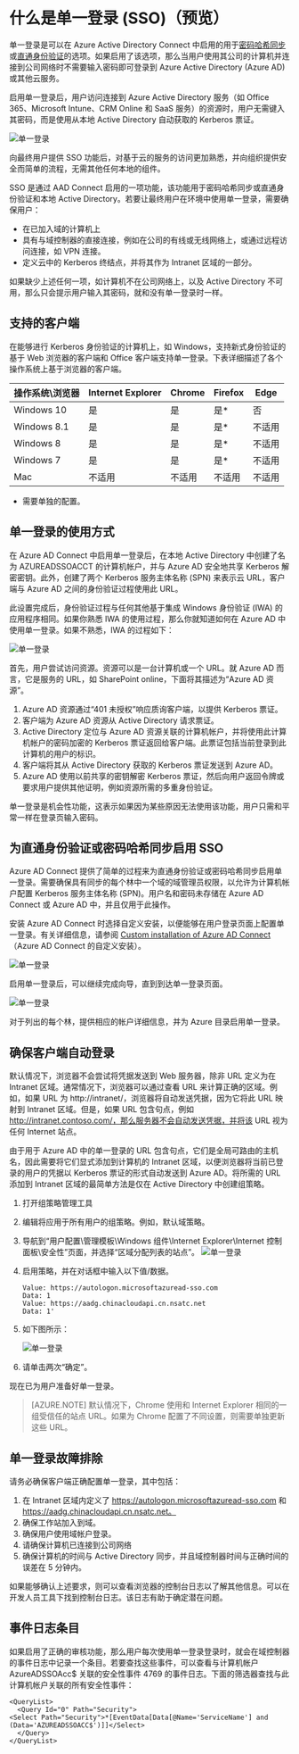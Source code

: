 <properties
    pageTitle="Azure AD Connect：单一登录 | Azure"
    description="本主题介绍了你需要了解的如何从本地 Active Directory (AD) 单一登录到基于云的 Azure Active Directory (Azure AD) 和连接的服务的信息。"
    services="active-directory"
    keywords="什么是 Azure AD Connect, 安装 Active Directory, Azure AD 所需的组件, SSO, 单一登录"
    documentationcenter=""
    author="billmath"
    manager="femila"/>

<tag
    ms.assetid="9f994aca-6088-40f5-b2cc-c753a4f41da7"
    ms.service="active-directory"
    ms.workload="identity"
    ms.tgt_pltfrm="na"
    ms.devlang="na"
    ms.topic="article"
    ms.date="12/06/2016"
    ms.author="billmath"
    wacn.date="01/05/2017" />

# 什么是单一登录 (SSO)（预览）
单一登录是可以在 Azure Active Directory Connect 中启用的用于[密码哈希同步](/documentation/articles/active-directory-aadconnectsync-implement-password-synchronization/)或[直通身份验证](/documentation/articles/active-directory-aadconnect-pass-through-authentication/)的选项。如果启用了该选项，那么当用户使用其公司的计算机并连接到公司网络时不需要输入密码即可登录到 Azure Active Directory (Azure AD) 或其他云服务。

启用单一登录后，用户访问连接到 Azure Active Directory 服务（如 Office 365、Microsoft Intune、CRM Online 和 SaaS 服务）的资源时，用户无需键入其密码，而是使用从本地 Active Directory 自动获取的 Kerberos 票证。

![单一登录](./media/active-directory-aadconnect-sso/sso1.png)  


向最终用户提供 SSO 功能后，对基于云的服务的访问更加熟悉，并向组织提供安全而简单的流程，无需其他任何本地的组件。

SSO 是通过 AAD Connect 启用的一项功能，该功能用于密码哈希同步或直通身份验证和本地 Active Directory。若要让最终用户在环境中使用单一登录，需要确保用户：


- 在已加入域的计算机上
- 具有与域控制器的直接连接，例如在公司的有线或无线网络上，或通过远程访问连接，如 VPN 连接。
- 定义云中的 Kerberos 终结点，并将其作为 Intranet 区域的一部分。

如果缺少上述任何一项，如计算机不在公司网络上，以及 Active Directory 不可用，那么只会提示用户输入其密码，就和没有单一登录时一样。

## 支持的客户端
在能够进行 Kerberos 身份验证的计算机上，如 Windows，支持新式身份验证的基于 Web 浏览器的客户端和 Office 客户端支持单一登录。下表详细描述了各个操作系统上基于浏览器的客户端。

| 操作系统\\浏览器 |Internet Explorer|Chrome|Firefox|Edge
| --- | --- |--- | --- |--- |
|Windows 10|是|是|是*|否
|Windows 8.1|是|是|是*|不适用
|Windows 8|是|是|是*|不适用
|Windows 7|是|是|是*|不适用
|Mac|不适用|不适用|不适用|不适用

- 需要单独的配置。

## 单一登录的使用方式

在 Azure AD Connect 中启用单一登录后，在本地 Active Directory 中创建了名为 AZUREADSSOACCT 的计算机帐户，并与 Azure AD 安全地共享 Kerberos 解密密钥。此外，创建了两个 Kerberos 服务主体名称 (SPN) 来表示云 URL，客户端与 Azure AD 之间的身份验证过程使用此 URL。

此设置完成后，身份验证过程与任何其他基于集成 Windows 身份验证 (IWA) 的应用程序相同。如果你熟悉 IWA 的使用过程，那么你就知道如何在 Azure AD 中使用单一登录。如果不熟悉，IWA 的过程如下：

![单一登录](./media/active-directory-aadconnect-sso/sso2.png)  


首先，用户尝试访问资源。资源可以是一台计算机或一个 URL。就 Azure AD 而言，它是服务的 URL，如 SharePoint online，下面将其描述为“Azure AD 资源”。

1.	Azure AD 资源通过“401 未授权”响应质询客户端，以提供 Kerberos 票证。
2.	客户端为 Azure AD 资源从 Active Directory 请求票证。
3.	Active Directory 定位与 Azure AD 资源关联的计算机帐户，并将使用此计算机帐户的密码加密的 Kerberos 票证返回给客户端。此票证包括当前登录到此计算机的用户的标识。
4.	客户端将其从 Active Directory 获取的 Kerberos 票证发送到 Azure AD。
5.	Azure AD 使用以前共享的密钥解密 Kerberos 票证，然后向用户返回令牌或要求用户提供其他证明，例如资源所需的多重身份验证。

单一登录是机会性功能，这表示如果因为某些原因无法使用该功能，用户只需和平常一样在登录页输入密码。

## 为直通身份验证或密码哈希同步启用 SSO
Azure AD Connect 提供了简单的过程来为直通身份验证或密码哈希同步启用单一登录。需要确保具有同步的每个林中一个域的域管理员权限，以允许为计算机帐户配置 Kerberos 服务主体名称 (SPN)。用户名和密码未存储在 Azure AD Connect 或 Azure AD 中，并且仅用于此操作。

安装 Azure AD Connect 时选择自定义安装，以便能够在用户登录页面上配置单一登录。有关详细信息，请参阅 [Custom installation of Azure AD Connect](/documentation/articles/active-directory-aadconnect-get-started-custom/)（Azure AD Connect 的自定义安装）。

![单一登录](./media/active-directory-aadconnect-sso/sso3.png)  


启用单一登录后，可以继续完成向导，直到到达单一登录页面。

![单一登录](./media/active-directory-aadconnect-sso/sso4.png)  


对于列出的每个林，提供相应的帐户详细信息，并为 Azure 目录启用单一登录。

## 确保客户端自动登录
默认情况下，浏览器不会尝试将凭据发送到 Web 服务器，除非 URL 定义为在 Intranet 区域。通常情况下，浏览器可以通过查看 URL 来计算正确的区域。例如，如果 URL 为 http://intranet/，浏览器将自动发送凭据，因为它将此 URL 映射到 Intranet 区域。但是，如果 URL 包含句点，例如 http://intranet.contoso.com/，那么服务器不会自动发送凭据，并将该 URL 视为任何 Internet 站点。

由于用于 Azure AD 中的单一登录的 URL 包含句点，它们是全局可路由的主机名，因此需要将它们显式添加到计算机的 Intranet 区域，以便浏览器将当前已登录的用户的凭据以 Kerberos 票证的形式自动发送到 Azure AD。将所需的 URL 添加到 Intranet 区域的最简单方法是仅在 Active Directory 中创建组策略。

1.	打开组策略管理工具
2.	编辑将应用于所有用户的组策略。例如，默认域策略。
3.	导航到“用户配置\\管理模板\\Windows 组件\\Internet Explorer\\Internet 控制面板\\安全性”页面，并选择“区域分配列表的站点”。
![单一登录](./media/active-directory-aadconnect-sso/sso6.png)</br>
4.	启用策略，并在对话框中输入以下值/数据。</br>
    	
		Value: https://autologon.microsoftazuread-sso.com
    	Data: 1
    	Value: https://aadg.chinacloudapi.cn.nsatc.net 
    	Data: 1'
5.	如下图所示：

	![单一登录](./media/active-directory-aadconnect-sso/sso7.png)  


6.	请单击两次“确定”。

现在已为用户准备好单一登录。

>[AZURE.NOTE]
默认情况下，Chrome 使用和 Internet Explorer 相同的一组受信任的站点 URL。如果为 Chrome 配置了不同设置，则需要单独更新这些 URL。

## 单一登录故障排除
请务必确保客户端正确配置单一登录，其中包括：

1.	在 Intranet 区域内定义了 https://autologon.microsoftazuread-sso.com 和 https://aadg.chinacloudapi.cn.nsatc.net。
2.	确保工作站加入到域。
3.	确保用户使用域帐户登录。
4.	请确保计算机已连接到公司网络
5.	确保计算机的时间与 Active Directory 同步，并且域控制器时间与正确时间的误差在 5 分钟内。

如果能够确认上述要求，则可以查看浏览器的控制台日志以了解其他信息。可以在开发人员工具下找到控制台日志。该日志有助于确定潜在问题。

## 事件日志条目
如果启用了正确的审核功能，那么用户每次使用单一登录登录时，就会在域控制器的事件日志中记录一个条目。若要查找这些事件，可以查看与计算机帐户 AzureADSSOAcc$ 关联的安全性事件 4769 的事件日志。下面的筛选器查找与此计算机帐户关联的所有安全性事件：

	<QueryList>
	  <Query Id="0" Path="Security">
	<Select Path="Security">*[EventData[Data[@Name='ServiceName'] and (Data='AZUREADSSOACC$')]]</Select>
	  </Query>
	</QueryList>

<!---HONumber=Mooncake_1226_2016-->
